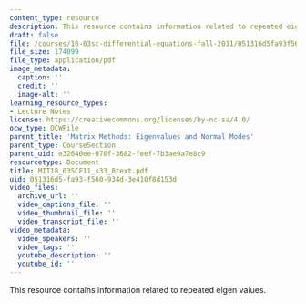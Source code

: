 ```yaml
---
content_type: resource
description: This resource contains information related to repeated eigen values.
draft: false
file: /courses/18-03sc-differential-equations-fall-2011/051316d5fa93f560934d3e410f8d153d_MIT18_03SCF11_s33_8text.pdf
file_size: 174099
file_type: application/pdf
image_metadata:
  caption: ''
  credit: ''
  image-alt: ''
learning_resource_types:
- Lecture Notes
license: https://creativecommons.org/licenses/by-nc-sa/4.0/
ocw_type: OCWFile
parent_title: 'Matrix Methods: Eigenvalues and Normal Modes'
parent_type: CourseSection
parent_uid: e32640ee-078f-3682-feef-7b3ae9a7e8c9
resourcetype: Document
title: MIT18_03SCF11_s33_8text.pdf
uid: 051316d5-fa93-f560-934d-3e410f8d153d
video_files:
  archive_url: ''
  video_captions_file: ''
  video_thumbnail_file: ''
  video_transcript_file: ''
video_metadata:
  video_speakers: ''
  video_tags: ''
  youtube_description: ''
  youtube_id: ''
---
```

This resource contains information related to repeated eigen values.
